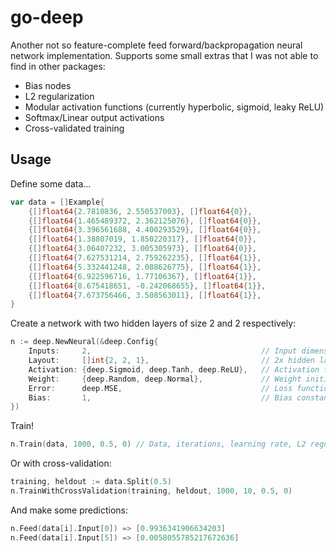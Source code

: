 # go-deep
Another not so feature-complete feed forward/backpropagation neural network implementation. Supports some small extras that I was not able to find in other packages:
- Bias nodes
- L2 regularization
- Modular activation functions (currently hyperbolic, sigmoid, leaky ReLU)
- Softmax/Linear output activations
- Cross-validated training

## Usage
Define some data...
```go
var data = []Example{
	{[]float64{2.7810836, 2.550537003}, []float64{0}},
	{[]float64{1.465489372, 2.362125076}, []float64{0}},
	{[]float64{3.396561688, 4.400293529}, []float64{0}},
	{[]float64{1.38807019, 1.850220317}, []float64{0}},
	{[]float64{3.06407232, 3.005305973}, []float64{0}},
	{[]float64{7.627531214, 2.759262235}, []float64{1}},
	{[]float64{5.332441248, 2.088626775}, []float64{1}},
	{[]float64{6.922596716, 1.77106367}, []float64{1}},
	{[]float64{8.675418651, -0.242068655}, []float64{1}},
	{[]float64{7.673756466, 3.508563011}, []float64{1}},
}
```

Create a network with two hidden layers of size 2 and 2 respectively:
```go
n := deep.NewNeural(&deep.Config{
	Inputs:     2,                                      // Input dimensionality
	Layout:     []int{2, 2, 1},                         // 2x hidden layers with 2 nodes each, 1 output
	Activation: {deep.Sigmoid, deep.Tanh, deep.ReLU},   // Activation function
	Weight:     {deep.Random, deep.Normal},             // Weight initializers
	Error:      deep.MSE,                               // Loss function
	Bias:       1,                                      // Bias constant (0 disables)
})
```
Train!
```go
n.Train(data, 1000, 0.5, 0) // Data, iterations, learning rate, L2 regularization parameter (gamma)
```
Or with cross-validation:
```go
training, heldout := data.Split(0.5)
n.TrainWithCrossValidation(training, heldout, 1000, 10, 0.5, 0)
```
And make some predictions:
```go
n.Feed(data[i].Input[0]) => [0.9936341906634203]
n.Feed(data[i].Input[5]) => [0.0058055785217672636]
```
